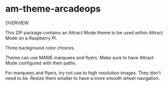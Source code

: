# am-theme-arcadeops

OVERVIEW

This ZIP package contains an Attract Mode theme to be used within Attract Mode on a Raspberry Pi.

Three background color choices.  

Theme can use MAME marquees and flyers.  Make sure to have Attract Mode configured with their paths.

For marquees and flyers, try not use to high resolution images.  They don't need to be.  Resize them smaller to have a more smooth wheel navigation.